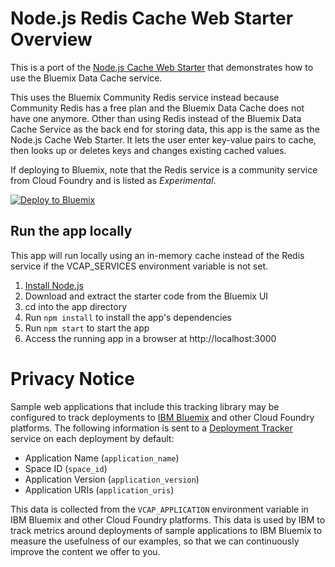 # Node.js Redis Cache Web Starter Overview

This is a port of the [Node.js Cache Web Starter](https://github.com/IBM-Bluemix/nodejs-datacache)  that demonstrates how to use the Bluemix Data Cache service. 

This  uses  the Bluemix Community Redis  service instead because Community Redis has a free plan and the Bluemix Data Cache does not have one anymore. 
Other than using Redis instead of the Bluemix Data Cache Service as the back end for storing data, this app is the same as the  Node.js Cache Web Starter. It lets the user enter key-value pairs to cache, then looks up or deletes keys and changes existing cached values.

If deploying to Bluemix, note that the Redis  service is a community service from Cloud Foundry and is listed as *Experimental*. 

[![Deploy to Bluemix](https://bluemix.net/deploy/button.png)](https://bluemix.net/deploy)

## Run the app locally

This app will run locally using an in-memory cache instead of the Redis service if the VCAP_SERVICES environment variable is not set.

1. [Install Node.js][]
2. Download and extract the starter code from the Bluemix UI
3. cd into the app directory
4. Run `npm install` to install the app's dependencies
5. Run `npm start` to start the app
6. Access the running app in a browser at http://localhost:3000

[Install Node.js]: https://nodejs.org/en/download/

# Privacy Notice
Sample web applications that include this tracking library may be configured to track deployments to [IBM Bluemix](https://www.bluemix.net/) and other Cloud Foundry platforms. The following information is sent to a [Deployment Tracker](https://github.com/IBM-Bluemix/cf-deployment-tracker-service) service on each deployment by default:
* Application Name (`application_name`)
* Space ID (`space_id`)
* Application Version (`application_version`)
* Application URIs (`application_uris`)

This data is collected from the `VCAP_APPLICATION` environment variable in IBM Bluemix and other Cloud Foundry platforms. This data is used by IBM to track metrics around deployments of sample applications to IBM Bluemix to measure the usefulness of our examples, so that we can continuously improve the content we offer to you. 

